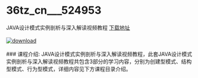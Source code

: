 # 36tz_cn___524953
JAVA设计模式实例剖析与深入解读视频教程
[下载地址](http://www.36tz.cn/article/524953 "下载地址")
<br/></br>[![download](http://36tz.cn/muke_img/2019_05_2-2-300x203.png "下载地址")](http://www.36tz.cn/article/524953 "下载地址")
<br/></br>### 课程介绍:
JAVA设计模式实例剖析与深入解读视频教程，此套JAVA设计模式实例剖析与深入解读视频教程共包含3部分的学习内容，分别为创建型模式、结构型模式、行为型模式，详细内容见下方课程目录介绍。


